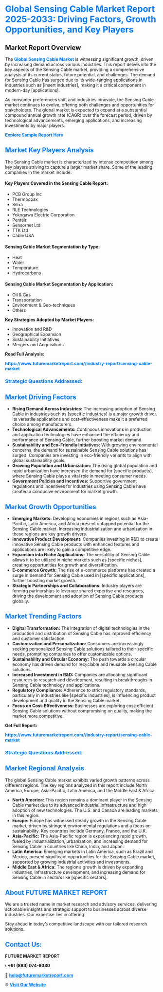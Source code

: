 <h1 style="color: #007BFF;">Global Sensing Cable Market Report 2025-2033: Driving Factors, Growth Opportunities, and Key Players</h1>

<section id="overview">
<h2>Market Report Overview</h2>
<p>The <a href="https://www.futuremarketreport.com//industry-report/sensing-cable-market" style="color: #007BFF; text-decoration: none;"><strong>Global Sensing Cable Market</strong></a> is witnessing significant growth, driven by increasing demand across various industries. This report delves into the key aspects of the Sensing Cable market, providing a comprehensive analysis of its current status, future potential, and challenges. The demand for Sensing Cable has surged due to its wide-ranging applications in industries such as [insert industries], making it a critical component in modern-day [applications].</p>
<p>As consumer preferences shift and industries innovate, the Sensing Cable market continues to evolve, offering both challenges and opportunities for stakeholders. The global market is expected to expand at a substantial compound annual growth rate (CAGR) over the forecast period, driven by technological advancements, emerging applications, and increasing investments by major players.</p>
</section>

<section id="overview">
<p><a href="https://www.futuremarketreport.com//request-sample/reportId=81697" style="color: #007BFF; text-decoration: none;"><strong>Explore Sample Report Here</strong></a></p>
</section>

<section id="key-players">
<h2 style="color: #007BFF;">Market Key Players Analysis</h2>
<p>The Sensing Cable market is characterized by intense competition among key players striving to capture a larger market share. Some of the leading companies in the market include:</p>
<h4>Key Players Covered in the Sensing Cable Report:</h4>
<ul><li>PCB Group Inc</li><li>Thermocoax</li><li>Silixa</li><li>RLE Technologies</li><li>Yokogawa Electric Corporation</li><li>Pentair</li><li>Sensornet Ltd</li><li>TTK Ltd</li><li>Cable USA</li></ul>
<h4>Sensing Cable Market Segmentation by Type:</h4>
<ul><li>Heat</li><li>Water</li><li>Temperature</li><li>Hydrocarbons</li></ul>

<h4>Sensing Cable Market Segmentation by Application:</h4>
<ul><li>Oil &amp; Gas</li><li>Transportation</li><li>Environment &amp; Geo-techniques</li><li>Others</li></ul>
<p><strong>Key Strategies Adopted by Market Players:</strong></p>
<ul>
<li>Innovation and R&D</li>
<li>Geographical Expansion</li>
<li>Sustainability Initiatives</li>
<li>Mergers and Acquisitions</li>
</ul>
</section>

<section>
<p><strong>Read Full Analysis: </strong></p><a href="https://www.futuremarketreport.com//industry-report/sensing-cable-market" style="color: #007BFF; text-decoration: none;"><strong>https://www.futuremarketreport.com//industry-report/sensing-cable-market</strong></a>
<h3 style="color: #007BFF;">Strategic Questions Addressed:</h3>
</section>

<section id="driving-factors">
<h2 style="color: #007BFF;">Market Driving Factors</h2>
<ul>
<li><strong>Rising Demand Across Industries:</strong> The increasing adoption of Sensing Cable in industries such as [specific industries] is a major growth driver. Its versatile applications and cost-effectiveness make it a preferred choice among manufacturers.</li>
<li><strong>Technological Advancements:</strong> Continuous innovations in production and application technologies have enhanced the efficiency and performance of Sensing Cable, further boosting market demand.</li>
<li><strong>Sustainability and Eco-Friendly Initiatives:</strong> With growing environmental concerns, the demand for sustainable Sensing Cable solutions has surged. Companies are investing in eco-friendly variants to align with global sustainability goals.</li>
<li><strong>Growing Population and Urbanization:</strong> The rising global population and rapid urbanization have increased the demand for [specific products], where Sensing Cable plays a vital role in meeting consumer needs.</li>
<li><strong>Government Policies and Incentives:</strong> Supportive government regulations and incentives for industries using Sensing Cable have created a conducive environment for market growth.</li>
</ul>
</section>

<section id="growth-opportunities">
<h2 style="color: #007BFF;">Market Growth Opportunities</h2>
<ul>
<li><strong>Emerging Markets:</strong> Developing economies in regions such as Asia-Pacific, Latin America, and Africa present untapped potential for the Sensing Cable market. Increasing industrialization and urbanization in these regions are key growth drivers.</li>
<li><strong>Innovative Product Development:</strong> Companies investing in R&D to create innovative Sensing Cable products with enhanced features and applications are likely to gain a competitive edge.</li>
<li><strong>Expansion into Niche Applications:</strong> The versatility of Sensing Cable allows it to be utilized in niche markets such as [specific niches], creating opportunities for growth and diversification.</li>
<li><strong>E-commerce Growth:</strong> The rise of e-commerce platforms has created a surge in demand for Sensing Cable used in [specific applications], further boosting market growth.</li>
<li><strong>Strategic Partnerships and Collaborations:</strong> Industry players are forming partnerships to leverage shared expertise and resources, driving the development and adoption of Sensing Cable products globally.</li>
</ul>
</section>

<section id="trending-factors">
<h2 style="color: #007BFF;">Market Trending Factors</h2>
<ul>
<li><strong>Digital Transformation:</strong> The integration of digital technologies in the production and distribution of Sensing Cable has improved efficiency and customer satisfaction.</li>
<li><strong>Customization and Personalization:</strong> Consumers are increasingly seeking personalized Sensing Cable solutions tailored to their specific needs, prompting companies to offer customizable options.</li>
<li><strong>Sustainability and Circular Economy:</strong> The push towards a circular economy has driven demand for recyclable and reusable Sensing Cable solutions.</li>
<li><strong>Increased Investment in R&D:</strong> Companies are allocating significant resources to research and development, resulting in breakthroughs in Sensing Cable technology and applications.</li>
<li><strong>Regulatory Compliance:</strong> Adherence to strict regulatory standards, particularly in industries like [specific industries], is influencing product development and quality in the Sensing Cable market.</li>
<li><strong>Focus on Cost-Effectiveness:</strong> Businesses are exploring cost-efficient Sensing Cable solutions without compromising on quality, making the market more competitive.</li>
</ul>
</section>

<section>
<p><strong>Get Full Report: </strong></p><a href="https://www.futuremarketreport.com//industry-report/sensing-cable-market" style="color: #007BFF; text-decoration: none;"><strong>https://www.futuremarketreport.com//industry-report/sensing-cable-market</strong></a>
<h3 style="color: #007BFF;">Strategic Questions Addressed:</h3>
</section>


<section id="regional-analysis">
<h2 style="color: #007BFF;">Market Regional Analysis</h2>
<p>The global Sensing Cable market exhibits varied growth patterns across different regions. The key regions analyzed in this report include North America, Europe, Asia-Pacific, Latin America, and the Middle East & Africa:</p>
<ul>
<li><strong>North America:</strong> This region remains a dominant player in the Sensing Cable market due to its advanced industrial infrastructure and high adoption of new technologies. The U.S. and Canada are leading markets in this region.</li>
<li><strong>Europe:</strong> Europe has witnessed steady growth in the Sensing Cable market, driven by stringent environmental regulations and a focus on sustainability. Key countries include Germany, France, and the U.K.</li>
<li><strong>Asia-Pacific:</strong> The Asia-Pacific region is experiencing rapid growth, fueled by industrialization, urbanization, and increasing demand for Sensing Cable in countries like China, India, and Japan.</li>
<li><strong>Latin America:</strong> Emerging markets in Latin America, such as Brazil and Mexico, present significant opportunities for the Sensing Cable market, supported by growing industrial activities and investments.</li>
<li><strong>Middle East & Africa:</strong> The region’s growth is driven by expanding industries, infrastructure development, and increasing demand for Sensing Cable in sectors like [specific sectors].</li>
</ul>
</section>

<footer>
<h2 style="color: #007BFF;">About FUTURE MARKET REPORT</h2>
<p>We are a trusted name in market research and advisory services, delivering actionable insights and strategic support to businesses across diverse industries. Our expertise lies in offering:</p>

<p>Stay ahead in today’s competitive landscape with our tailored research solutions.</p>

<h2 style="color: #007BFF;">Contact Us:</h2>
<p><strong>FUTURE MARKET REPORT</strong></p>
<p>📞 <strong>+91 (883) 074-8030</strong></p>
<p>📧 <strong><a href="mailto:help@futuremarketreport.com" style="color: #007BFF;">help@futuremarketreport.com</a></strong></p>
<p>🌐 <strong><a href="https://www.futuremarketreport.com/" style="color: #007BFF;">Visit Our Website</a></strong></p>
</footer>